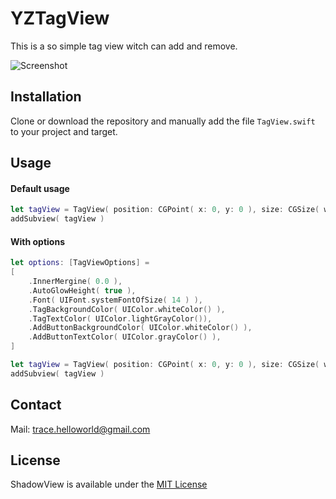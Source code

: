 # YZTagView

This is a so simple tag view witch can add and remove.

![Screenshot](https://cloud.githubusercontent.com/assets/19931466/19482817/2a1b7562-958d-11e6-834c-538c589354a8.PNG)

## Installation

Clone or download the repository and manually add the file `TagView.swift` to your project and target.

## Usage

#### Default usage
```swift
let tagView = TagView( position: CGPoint( x: 0, y: 0 ), size: CGSize( width: frame.width, height: frame.height ) )
addSubview( tagView )
```

#### With options
```swift
let options: [TagViewOptions] =
[
    .InnerMergine( 0.0 ),
    .AutoGlowHeight( true ),
    .Font( UIFont.systemFontOfSize( 14 ) ),
    .TagBackgroundColor( UIColor.whiteColor() ),
    .TagTextColor( UIColor.lightGrayColor()),
    .AddButtonBackgroundColor( UIColor.whiteColor() ),
    .AddButtonTextColor( UIColor.grayColor() ),
]

let tagView = TagView( position: CGPoint( x: 0, y: 0 ), size: CGSize( width: frame.width, height: frame.height, options: options ) )
addSubview( tagView )
```

## Contact

Mail: [trace.helloworld@gmail.com](trace.helloworld@gmail.com)

## License

ShadowView is available under the [MIT License](https://github.com/bennibrightside/ShadowView/blob/master/LICENSE)
